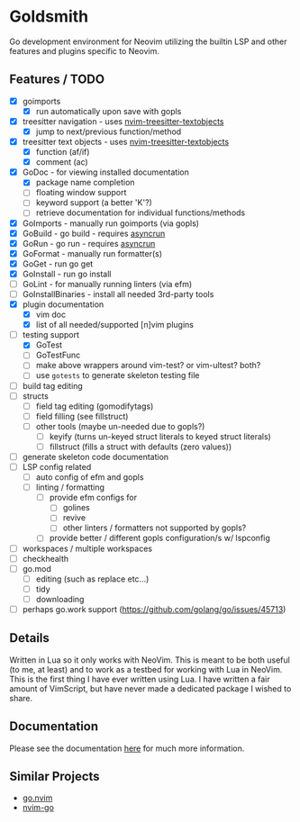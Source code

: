 # Goldsmith

Go development environment for Neovim utilizing the builtin LSP and other features and plugins specific to Neovim.

## Features / TODO
- [x] goimports
    - [x] run automatically upon save with gopls
- [x] treesitter navigation - uses [nvim-treesitter-textobjects](https://github.com/nvim-treesitter/nvim-treesitter-textobjects)
    - [x] jump to next/previous function/method
- [x] treesitter text objects - uses [nvim-treesitter-textobjects](https://github.com/nvim-treesitter/nvim-treesitter-textobjects)
    - [x] function (af/if)
    - [x] comment (ac)
- [x] GoDoc - for viewing installed documentation
    - [x] package name completion
    - [ ] floating window support
    - [ ] keyword support (a better 'K'?)
    - [ ] retrieve documentation for individual functions/methods
- [x] GoImports - manually run goimports (via gopls)
- [x] GoBuild  - go build - requires [asyncrun](https://github.com/skywind3000/asyncrun.vim)
- [x] GoRun - go run - requires [asyncrun](https://github.com/skywind3000/asyncrun.vim)
- [x] GoFormat - manually run formatter(s)
- [x] GoGet - run go get
- [x] GoInstall - run go install
- [ ] GoLint - for manually running linters (via efm)
- [ ] GoInstallBinaries - install all needed 3rd-party tools
- [x] plugin documentation
    - [x] vim doc
    - [x] list of all needed/supported [n]vim plugins
- [ ] testing support
    - [x] GoTest 
    - [ ] GoTestFunc 
    - [ ] make above wrappers around vim-test? or vim-ultest? both?
    - [ ] use `gotests` to generate skeleton testing file
- [ ] build tag editing
- [ ] structs
    - [ ] field tag editing (gomodifytags)
    - [ ] field filling (see fillstruct)
    - [ ] other tools (maybe un-needed due to gopls?)
        - [ ] keyify (turns un-keyed struct literals to keyed struct literals)
        - [ ] fillstruct (fills a struct with defaults (zero values))
- [ ] generate skeleton code documentation
- [ ] LSP config related
    - [ ] auto config of efm and gopls
    - [ ] linting / formatting
        - [ ] provide efm configs for
            - [ ] golines
            - [ ] revive
            - [ ] other linters / formatters not supported by gopls?
        - [ ] provide better / different gopls configuration/s w/ lspconfig
- [ ] workspaces / multiple workspaces
- [ ] checkhealth
- [ ] go.mod 
    - [ ] editing (such as replace etc...)
    - [ ] tidy
    - [ ] downloading
- [ ] perhaps go.work support (https://github.com/golang/go/issues/45713)

## Details
Written in Lua so it only works with NeoVim. This is meant to be both useful (to me, at least) and to work as a testbed
for working with Lua in NeoVim. This is the first thing I have ever written using Lua. I have written a fair amount of
VimScript, but have never made a dedicated package I wished to share.

## Documentation
Please see the documentation [here](https://github.com/WhoIsSethDaniel/goldsmith.nvim/blob/main/doc/goldsmith.txt) for much more information.

## Similar Projects
* [go.nvim](https://github.com/ray-x/go.nvim)
* [nvim-go](https://github.com/crispgm/nvim-go)

